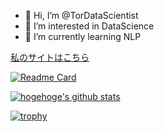 - 👋 Hi, I’m @TorDataScientist
- 👀 I’m interested in DataScience
- 🌱 I’m currently learning NLP

<a href=https://TorDataScientist.github.io/datascience/>私のサイトはこちら</a>


<!--リポジトリ-->
[![Readme Card](https://github-readme-stats.vercel.app/api/pin/?username=TorDataScientist&repo=PySDP&theme=radical)](https://github.com/TorDataScientist/PyTDP)


<!-- リポジトリステータス -->
[![hogehoge's github stats](https://github-readme-stats.vercel.app/api?username=TorDataScientist&hide=contribs&count_private=true&show_icons=true&theme=radical)](https://github.com/TorDataScientist/)

<!--トロフィー-->
[![trophy](https://github-profile-trophy.vercel.app/?username=TorDataScientist&theme=dracula)](https://github.com/TorDataScientist/)

